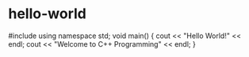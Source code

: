 # hello-world
#include <iostream>
using namespace std;
void main()
{
  cout << "Hello World!" << endl;   cout << "Welcome to C++ Programming" << endl; }

